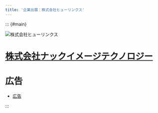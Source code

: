 ```yaml
---
title: '企業出展：株式会社ヒューリンクス'
---
```


::: {#main}

![株式会社ヒューリンクス](images/sponsors/hulinks.png)

# [株式会社ナックイメージテクノロジー](https://www.hulinks.co.jp/)

<!--
# 機器展示 <i class="fas fa-flask"></i>

機器展示の情報 (TBA)

# ランチョンセミナー <i class="fas fa-utensils"></i>

ランチョンセミナーの予定（TBA）

-->

# 広告

- <i class="fas fa-ad"></i> [広告](files/sponsors/hulinks/ad.pdf)

<!-- # カタログ

- <i class="fas fa-book-open"></i> [広告](files/sponosrs/hulinks/device.pdf) -->

:::
